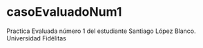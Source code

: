 # casoEvaluadoNum1
Practica Evaluada número 1 del estudiante Santiago López Blanco. Universidad Fidélitas
